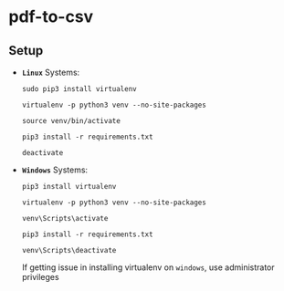 # pdf-to-csv

## Setup

* **`Linux`** Systems:

    ```shell
    sudo pip3 install virtualenv

    virtualenv -p python3 venv --no-site-packages

    source venv/bin/activate

    pip3 install -r requirements.txt
    ```

    ```shell
    deactivate
    ```

* **`Windows`** Systems:

    ```shell
    pip3 install virtualenv

    virtualenv -p python3 venv --no-site-packages

    venv\Scripts\activate

    pip3 install -r requirements.txt
    ```

    ```shell
    venv\Scripts\deactivate
    ```

    If getting issue in installing virtualenv on `windows`, use administrator privileges
